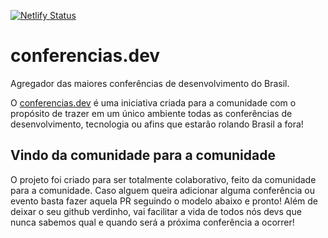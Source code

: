 [![Netlify Status](https://api.netlify.com/api/v1/badges/b3e088f0-93b6-4ddb-ab2f-f44ac0f84895/deploy-status)](https://app.netlify.com/sites/awesome-hopper-d47e34/deploys)

# conferencias.dev
Agregador das maiores conferências de desenvolvimento do Brasil.

O [conferencias.dev](https://conferencias.dev) é uma iniciativa criada para a comunidade com o propósito de trazer em um único ambiente todas as conferências de desenvolvimento, tecnologia ou afins que estarão rolando Brasil a fora!

## Vindo da comunidade para a comunidade 
O projeto foi criado para ser totalmente colaborativo, feito da comunidade para a comunidade. Caso alguem queira adicionar alguma conferência ou evento basta fazer aquela PR seguindo o modelo abaixo e pronto! Além de deixar o seu github verdinho, vai facilitar a vida de todos nós devs que nunca sabemos qual e quando será a próxima conferência a ocorrer!
